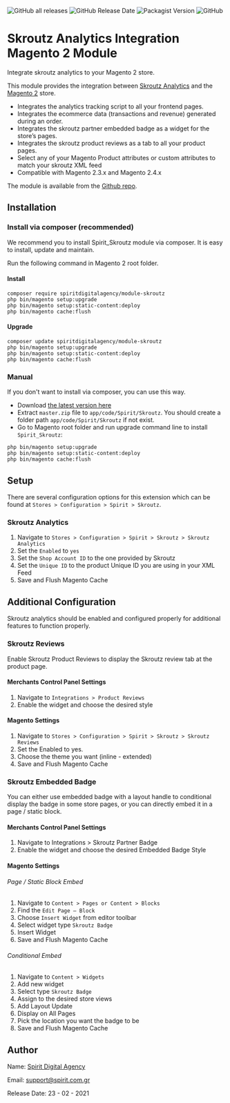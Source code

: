 ![GitHub all releases](https://img.shields.io/github/downloads/spiritdigitalagency/magento2-skroutz-analytics/total?style=for-the-badge)
![GitHub Release Date](https://img.shields.io/github/release-date/spiritdigitalagency/magento2-skroutz-analytics?style=for-the-badge)
![Packagist Version](https://img.shields.io/packagist/v/spiritdigitalagency/module-skroutz-analytics?style=for-the-badge)
![GitHub](https://img.shields.io/github/license/spiritdigitalagency/magento2-skroutz-analytics?style=for-the-badge)

# Skroutz Analytics Integration Magento 2 Module

Integrate skroutz analytics to your Magento 2 store.

This module provides the integration between [Skroutz Analytics](http://developer.skroutz.gr/analytics/) and
the [Magento 2](https://magento.com/) store.

* Integrates the analytics tracking script to all your frontend pages.
* Integrates the ecommerce data (transactions and revenue) generated during an order.
* Integrates the skroutz partner embedded badge as a widget for the store’s pages.
* Integrates the skroutz product reviews as a tab to all your product pages.
* Select any of your Magento Product attributes or custom attributes to match your skroutz XML feed
* Compatible with Magento 2.3.x and Magento 2.4.x

The module is available from
the [Github repo]((https://github.com/spiritdigitalagency/magento2-skroutz-analytics)).

## Installation

### Install via composer (recommended)

We recommend you to install Spirit_Skroutz module via composer. It is easy to install, update and maintain.

Run the following command in Magento 2 root folder.

#### Install

```
composer require spiritdigitalagency/module-skroutz
php bin/magento setup:upgrade
php bin/magento setup:static-content:deploy
php bin/magento cache:flush
```

#### Upgrade

```
composer update spiritdigitalagency/module-skroutz
php bin/magento setup:upgrade
php bin/magento setup:static-content:deploy
php bin/magento cache:flush
```

### Manual

If you don't want to install via composer, you can use this way.

- Download [the latest version here](https://github.com/spiritdigitalagency/magento2-skroutz-analytics/archive/master.zip)
- Extract `master.zip` file to `app/code/Spirit/Skroutz`. You should create a folder path `app/code/Spirit/Skroutz` if
  not exist.
- Go to Magento root folder and run upgrade command line to install `Spirit_Skroutz`:

```
php bin/magento setup:upgrade
php bin/magento setup:static-content:deploy
php bin/magento cache:flush
```

## Setup

There are several configuration options for this extension which can be found
at `Stores > Configuration > Spirit > Skroutz`.

### Skroutz Analytics

1. Navigate to `Stores > Configuration > Spirit > Skroutz > Skroutz Analytics`
2. Set the `Enabled` to `yes`
3. Set the `Shop Account ID` to the one provided by Skroutz
4. Set the `Unique ID` to the product Unique ID you are using in your XML Feed
5. Save and Flush Magento Cache

## Additional Configuration

Skroutz analytics should be enabled and configured properly for additional features to function properly.

### Skroutz Reviews

Enable Skroutz Product Reviews to display the Skroutz review tab at the product page.

#### Merchants Control Panel Settings

1. Navigate to `Integrations > Product Reviews`
2. Enable the widget and choose the desired style

#### Magento Settings

1. Navigate to `Stores > Configuration > Spirit > Skroutz > Skroutz Reviews`
2. Set the Enabled to yes.
3. Choose the theme you want (inline - extended)
4. Save and Flush Magento Cache

### Skroutz Embedded Badge

You can either use embedded badge with a layout handle to conditional display the badge in some store pages, or you can
directly embed it in a page / static block.

#### Merchants Control Panel Settings

1. Navigate to Integrations > Skroutz Partner Badge
2. Enable the widget and choose the desired Embedded Badge Style

#### Magento Settings

###### Page / Static Block Embed

1. Navigate to `Content > Pages or Content > Blocks`
2. Find the `Edit Page – Block`
3. Choose `Insert Widget` from editor toolbar
4. Select widget type `Skroutz Badge`
5. Insert Widget
6. Save and Flush Magento Cache

###### Conditional Embed

1. Navigate to `Content > Widgets`
2. Add new widget
3. Select type `Skroutz Badge`
4. Assign to the desired store views
5. Add Layout Update
6. Display on All Pages
7. Pick the location you want the badge to be
8. Save and Flush Magento Cache

## Author

Name: [Spirit Digital Agency](https://spirit.com.gr/)

Email: [support@spirit.com.gr](mailto:support@spirit.com.gr)

Release Date: 23 - 02 - 2021
